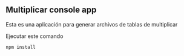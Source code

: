 ## Multiplicar console app

Esta es una aplicación para generar archivos de tablas de 
multiplicar

Ejecutar este comando

``````
npm install

``````